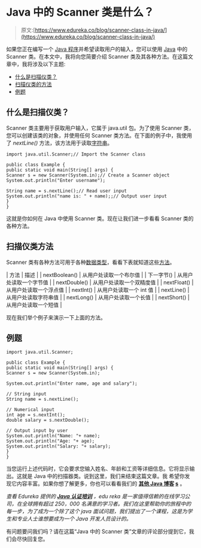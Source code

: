 # Java 中的 Scanner 类是什么？

> 原文:[https://www.edureka.co/blog/scanner-class-in-java/](https://www.edureka.co/blog/scanner-class-in-java/)

如果您正在编写一个 [Java 程序](https://www.edureka.co/blog/java-programs/)并希望读取用户的输入，您可以使用 [Java](https://www.edureka.co/blog/java-tutorial/) 中的 Scanner 类。在本文中，我将向您简要介绍 Scanner 类及其各种方法。在这篇文章中，我将涉及以下主题:

*   [什么是扫描仪类？](#WhatistheScannerClass?)
*   [扫描仪类的方法](#MethodsofScannerClass)
*   [例题](#Examples)

## **什么是扫描仪类？**

Scanner 类主要用于获取用户输入，它属于 java.util 包。为了使用 Scanner 类，您可以创建该类的对象，并使用任何 Scanner 类方法。在下面的例子中，我使用了 *nextLine()* 方法，该方法用于读取[字符串](https://www.edureka.co/blog/cheatsheets/java-string-cheat-sheet/)。

```
import java.util.Scanner;// Import the Scanner class

public class Example {
public static void main(String[] args) {
Scanner s = new Scanner(System.in);// Create a Scanner object
System.out.println("Enter username");

String name = s.nextLine();// Read user input
System.out.println("name is: " + name);;// Output user input
}
}
```

这就是你如何在 Java 中使用 Scanner 类。现在让我们进一步看看 Scanner 类的各种方法。

## **扫描仪类方法**

Scanner 类有各种方法可用于各种[数据类型](https://www.edureka.co/blog/data-types-in-java/)，看看下表就知道这些[方法](https://www.edureka.co/blog/java-methods/)。

| 方法 | 描述 |
| nextBoolean() | 从用户处读取一个布尔值 |
| 下一字节() | 从用户处读取一个字节值 |
| nextDouble() | 从用户处读取一个双精度值 |
| nextFloat() | 从用户处读取一个浮点值 |
| nextInt() | 从用户处读取一个 int 值 |
| nextLine() | 从用户处读取字符串值 |
| nextLong() | 从用户处读取一个长值 |
| nextShort() | 从用户处读取一个短值 |

现在我们举个例子来演示一下上面的方法。

## **例题**

```
import java.util.Scanner;

public class Example {
public static void main(String[] args) {
Scanner s = new Scanner(System.in);

System.out.println("Enter name, age and salary");

// String input
String name = s.nextLine();

// Numerical input
int age = s.nextInt();
double salary = s.nextDouble();

// Output input by user
System.out.println("Name: "+ name);
System.out.println("Age: "+ age);
System.out.println("Salary: "+ salary);
}
}
```

当您运行上述代码时，它会要求您输入姓名、年龄和工资等详细信息。它将显示输出。这就是 Java 中的扫描器类。说到这里，我们来结束这篇文章。我 希望你发现它内容丰富。如果你想了解更多，你也可以看看我们的 **[其他 Java 博客](https://www.edureka.co/blog/what-is-java/) [s](https://www.edureka.co/blog/java-tutorial/)** 。

*查看 Edureka 提供的 **[Java 认证培训](https://www.edureka.co/java-j2ee-training-course)** ，edu reka 是一家值得信赖的在线学习公司，在全球拥有超过 250，000 名满意的学习者。我们在这里帮助你的旅程中的每一步，为了成为一个除了这个 java 面试问题，我们提出了一个课程，这是为学生和专业人士谁想要成为一个 Java 开发人员设计的。*

有问题要问我们吗？请在这篇“Java 中的 Scanner 类”文章的评论部分提到它，我们会尽快回复您。